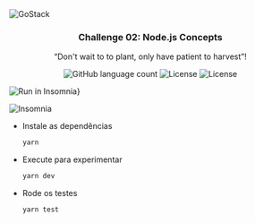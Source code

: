 <img alt="GoStack" src="https://storage.googleapis.com/golden-wind/bootcamp-gostack/header-desafios.png" />

<h3 align="center">
  Challenge 02: Node.js Concepts
</h3>

<p align="center">“Don't wait to to plant, only have patient to harvest”!</blockquote>

<p align="center">
  <img alt="GitHub language count" src="https://img.shields.io/github/languages/count/rocketseat/bootcamp-gostack-desafios?color=%2304D361">

  <img alt="License" src="https://img.shields.io/badge/license-MIT-%2304D361">

  <img alt="License" src="https://img.shields.io/badge/NODE.JS-DESAFIO%202%20GOSTACK-blue">
  
</p>

![Run in Insomnia}](https://insomnia.rest/images/run.svg)

<img alt="Insomnia" src="" />

- Instale as dependências

  ```bash
  yarn
  ```

- Execute para experimentar

  ```bash
  yarn dev
  ```

- Rode os testes

  ```bash
  yarn test
  ```